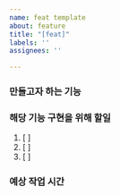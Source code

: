 ```yaml
---
name: feat template
about: feature
title: "[feat]"
labels: ''
assignees: ''

---
```


### 만들고자 하는 기능

### 해당 기능 구현을 위해 할일
1. [ ]
2. [ ]
3. [ ]

### 예상 작업 시간
